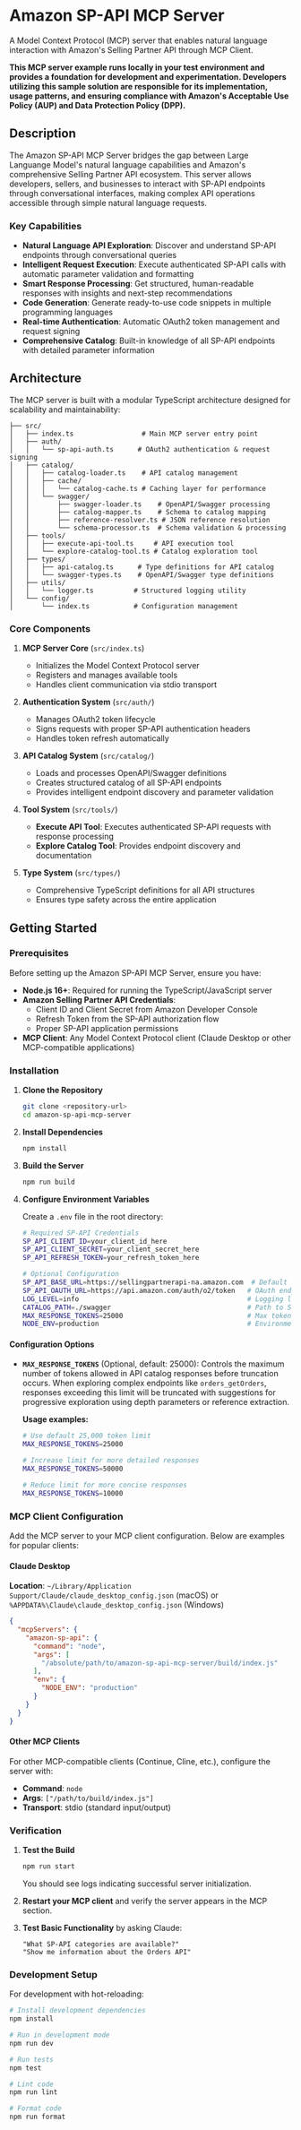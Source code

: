 # Amazon SP-API MCP Server

A Model Context Protocol (MCP) server that enables natural language interaction with Amazon's Selling Partner API through MCP Client.

**This MCP server example runs locally in your test environment and provides a foundation for development and experimentation. Developers utilizing this sample solution are responsible for its implementation, usage patterns, and ensuring compliance with Amazon's Acceptable Use Policy (AUP) and Data Protection Policy (DPP).**

## Description

The Amazon SP-API MCP Server bridges the gap between Large Languange Model's natural language capabilities and Amazon's comprehensive Selling Partner API ecosystem. This server allows developers, sellers, and businesses to interact with SP-API endpoints through conversational interfaces, making complex API operations accessible through simple natural language requests.

### Key Capabilities

- **Natural Language API Exploration**: Discover and understand SP-API endpoints through conversational queries
- **Intelligent Request Execution**: Execute authenticated SP-API calls with automatic parameter validation and formatting
- **Smart Response Processing**: Get structured, human-readable responses with insights and next-step recommendations
- **Code Generation**: Generate ready-to-use code snippets in multiple programming languages
- **Real-time Authentication**: Automatic OAuth2 token management and request signing
- **Comprehensive Catalog**: Built-in knowledge of all SP-API endpoints with detailed parameter information

## Architecture

The MCP server is built with a modular TypeScript architecture designed for scalability and maintainability:

```
├── src/
│   ├── index.ts                 # Main MCP server entry point
│   ├── auth/
│   │   └── sp-api-auth.ts      # OAuth2 authentication & request signing
│   ├── catalog/
│   │   ├── catalog-loader.ts    # API catalog management
│   │   ├── cache/
│   │   │   └── catalog-cache.ts # Caching layer for performance
│   │   └── swagger/
│   │       ├── swagger-loader.ts    # OpenAPI/Swagger processing
│   │       ├── catalog-mapper.ts    # Schema to catalog mapping
│   │       ├── reference-resolver.ts # JSON reference resolution
│   │       └── schema-processor.ts  # Schema validation & processing
│   ├── tools/
│   │   ├── execute-api-tool.ts     # API execution tool
│   │   └── explore-catalog-tool.ts # Catalog exploration tool
│   ├── types/
│   │   ├── api-catalog.ts      # Type definitions for API catalog
│   │   └── swagger-types.ts    # OpenAPI/Swagger type definitions
│   ├── utils/
│   │   └── logger.ts          # Structured logging utility
│   └── config/
│       └── index.ts           # Configuration management
```

### Core Components

1. **MCP Server Core** (`src/index.ts`)
   - Initializes the Model Context Protocol server
   - Registers and manages available tools
   - Handles client communication via stdio transport

2. **Authentication System** (`src/auth/`)
   - Manages OAuth2 token lifecycle
   - Signs requests with proper SP-API authentication headers
   - Handles token refresh automatically

3. **API Catalog System** (`src/catalog/`)
   - Loads and processes OpenAPI/Swagger definitions
   - Creates structured catalog of all SP-API endpoints
   - Provides intelligent endpoint discovery and parameter validation

4. **Tool System** (`src/tools/`)
   - **Execute API Tool**: Executes authenticated SP-API requests with response processing
   - **Explore Catalog Tool**: Provides endpoint discovery and documentation

5. **Type System** (`src/types/`)
   - Comprehensive TypeScript definitions for all API structures
   - Ensures type safety across the entire application

## Getting Started

### Prerequisites

Before setting up the Amazon SP-API MCP Server, ensure you have:

- **Node.js 16+**: Required for running the TypeScript/JavaScript server
- **Amazon Selling Partner API Credentials**: 
  - Client ID and Client Secret from Amazon Developer Console
  - Refresh Token from the SP-API authorization flow
  - Proper SP-API application permissions
- **MCP Client**: Any Model Context Protocol client (Claude Desktop or other MCP-compatible applications)

### Installation

1. **Clone the Repository**
   ```bash
   git clone <repository-url>
   cd amazon-sp-api-mcp-server
   ```

2. **Install Dependencies**
   ```bash
   npm install
   ```

3. **Build the Server**
   ```bash
   npm run build
   ```

4. **Configure Environment Variables**
   
   Create a `.env` file in the root directory:
   ```bash
   # Required SP-API Credentials
   SP_API_CLIENT_ID=your_client_id_here
   SP_API_CLIENT_SECRET=your_client_secret_here  
   SP_API_REFRESH_TOKEN=your_refresh_token_here
   
   # Optional Configuration
   SP_API_BASE_URL=https://sellingpartnerapi-na.amazon.com  # Default for North America
   SP_API_OAUTH_URL=https://api.amazon.com/auth/o2/token   # OAuth endpoint
   LOG_LEVEL=info                                          # Logging level
   CATALOG_PATH=./swagger                                  # Path to Swagger files
   MAX_RESPONSE_TOKENS=25000                               # Max tokens for API response truncation
   NODE_ENV=production                                     # Environment
   ```

#### Configuration Options

- **`MAX_RESPONSE_TOKENS`** (Optional, default: 25000): Controls the maximum number of tokens allowed in API catalog responses before truncation occurs. When exploring complex endpoints like `orders_getOrders`, responses exceeding this limit will be truncated with suggestions for progressive exploration using depth parameters or reference extraction.
  
  **Usage examples:**
  ```bash
  # Use default 25,000 token limit
  MAX_RESPONSE_TOKENS=25000
  
  # Increase limit for more detailed responses
  MAX_RESPONSE_TOKENS=50000
  
  # Reduce limit for more concise responses
  MAX_RESPONSE_TOKENS=10000
  ```

### MCP Client Configuration

Add the MCP server to your MCP client configuration. Below are examples for popular clients:

#### Claude Desktop

**Location**: `~/Library/Application Support/Claude/claude_desktop_config.json` (macOS) or `%APPDATA%\Claude\claude_desktop_config.json` (Windows)

```json
{
  "mcpServers": {
    "amazon-sp-api": {
      "command": "node",
      "args": [
        "/absolute/path/to/amazon-sp-api-mcp-server/build/index.js"
      ],
      "env": {
        "NODE_ENV": "production"
      }
    }
  }
}
```

#### Other MCP Clients

For other MCP-compatible clients (Continue, Cline, etc.), configure the server with:
- **Command**: `node`
- **Args**: `["/path/to/build/index.js"]`
- **Transport**: stdio (standard input/output)

### Verification

1. **Test the Build**
   ```bash
   npm run start
   ```
   You should see logs indicating successful server initialization.

2. **Restart your MCP client** and verify the server appears in the MCP section.

3. **Test Basic Functionality** by asking Claude:
   ```
   "What SP-API categories are available?"
   "Show me information about the Orders API"
   ```

### Development Setup

For development with hot-reloading:

```bash
# Install development dependencies
npm install

# Run in development mode  
npm run dev

# Run tests
npm test

# Lint code
npm run lint

# Format code
npm run format
```
